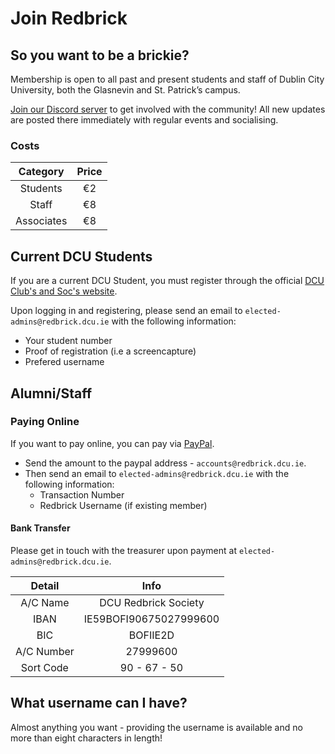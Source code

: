 # Join Redbrick

## So you want to be a brickie?

Membership is open to all past and present students and staff of Dublin City University, both the Glasnevin and St. Patrick’s campus.

[Join our Discord server](https://discord.com/invite/3aRU5BQ) to get involved with the community! All new updates are posted there immediately with regular events and socialising.

### Costs

|  Category  | Price |
| :--------: | :---: |
|  Students  |  €2   |
|   Staff    |  €8   |
| Associates |  €8   |

## Current DCU Students

If you are a current DCU Student, you must register through the official [DCU Club's and Soc's website](https://dcuclubsandsocs.ie/society/redbrick).

Upon logging in and registering, please send an email to `elected-admins@redbrick.dcu.ie` with the following information:

- Your student number
- Proof of registration (i.e a screencapture)
- Prefered username

## Alumni/Staff

### Paying Online

If you want to pay online, you can pay via [PayPal](https://www.paypal.com/ie/home).

- Send the amount to the paypal address - `accounts@redbrick.dcu.ie`.
- Then send an email to `elected-admins@redbrick.dcu.ie` with the following information:
  - Transaction Number
  - Redbrick Username (if existing member)

#### Bank Transfer

Please get in touch with the treasurer upon payment at `elected-admins@redbrick.dcu.ie`.

|   Detail   |          Info          |
| :--------: | :--------------------: |
|  A/C Name  |  DCU Redbrick Society  |
|    IBAN    | IE59BOFI90675027999600 |
|    BIC     |        BOFIIE2D        |
| A/C Number |        27999600        |
| Sort Code  |      90 - 67 - 50      |

## What username can I have?

Almost anything you want - providing the username is available and no more than eight characters in length!
